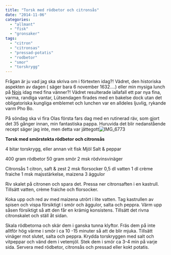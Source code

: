 ```yaml
---
title: "Torsk med rödbetor och citronsås"
date: "2014-11-06"
categories: 
  - "allmant"
  - "fisk"
  - "gronsaker"
tags: 
  - "citron"
  - "citronsas"
  - "pressad-potatis"
  - "rodbetor"
  - "smor"
  - "torskrygg"
---
```


Frågan är ju vad jag ska skriva om i förtexten idag?! Vädret, den historiska aspekten av dagen ( säger bara 6 november 1632....) eller min mysiga lunch på [Nois](http://nois.nu/Nois_cafe_och_deli.html) idag med fina vänner?! Vädret resulterade iallafall ett par nya fina, varma, randiga vantar, Lütsendagen firades med en bakelse dock utan det obligatoriska kungliga emblemet och lunchen var en alldeles ljuvlig, rykande varm Pho Bo.

På söndag ska vi fira Olas första fars dag med en rutinerad räv, som gjort det 35 gånger innan, min fantastiska pappa. Huruvida det blir nedanstående recept säger jag inte, men detta var jättegott![![IMG_6773](/static/img/IMG_6773-1024x682.jpg)](http://import.local/wp-content/uploads/2014/11/IMG_6773.jpg)

**Torsk med smörstekta rödbetor och citronsås**

4 bitar torskrygg, eller annan vit fisk Mjöl Salt & peppar

400 gram rödbetor 50 gram smör 2 msk rödvinsvinäger

Citronsås 1 citron, saft & zest 2 msk florsocker 0,5 dl vatten 1 dl crème fraiche 1 msk majsstärkelse, maizena 3 äggulor

Riv skalet på citronen och spara det. Pressa ner citronsaften i en kastrull. Tillsätt vatten, crème fraiche och florsocker.

Koka upp och red av med maizena utrört i lite vatten. Tag kastrullen av spisen och vispa försiktigt i smör och äggulor, salta och peppra. Värm upp såsen försiktigt så att den får en krämig konsistens. Tillsätt det rivna citronskalet och ställ åt sidan.

Skala rödbetorna och skär dem i ganska tunna klyftor. Fräs dem på inte alltför hög värme i smör i ca 10 -15 minuter så att de blir mjuka. Tillsätt vinäger mot slutet, salta och peppra. Krydda torskryggen med salt och vitpeppar och vänd dem i vetemjöl. Stek dem i smör ca 3-4 min på varje sida. Servera med rödbetor, citronsås och pressad eller kokt potatis.
